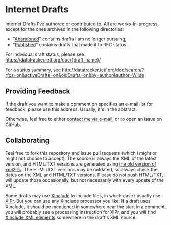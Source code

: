# Internet Drafts

Internet Drafts I've authored or contributed to. All are works-in-progress, except for the ones archived in the following directories:

* "[Abandoned](Abandoned)" contains drafts I am no longer pursuing;
* "[Published](Published)" contains drafts that made it to RFC status.

For individual draft status, please see https://datatracker.ietf.org/doc/{draft_name}/

For a status summary, see http://datatracker.ietf.org/doc/search/?rfcs=on&activeDrafts=on&oldDrafts=on&by=author&author=Wilde


## Providing Feedback

If the draft you want to make a comment on specifies an e-mail list for feedback, please use this address. Usually, it's in the abstract.

Otherwise, feel free to either [contact me via e-mail](mailto:erik.wilde@dret.net), or to open an issue on GitHub.


## Collaborating

Feel free to fork this repository and issue pull requests (which I might or might not choose to accept). The source is always the XML of the latest version, and HTML/TXT versions are generated using [the old version of xml2rfc](http://xml.resource.org/old.html). The HTML/TXT versions may be outdated, so always check the dates on the XML and HTML/TXT versions. Please do not push HTML/TXT, I will update those occasionally, but not necessarily with every update of the XML.

Some drafts may use [XInclude](http://www.w3.org/TR/xinclude/) to include files, in which case I usually use [XIPr](https://github.com/dret/XIPr). But you can use any XInclude processor you like. If a draft uses XInclude, it should be mentioned in somewhere near the start in a comment, you will probably see a processing instruction for XIPr, and you will find [XInclude XML elements](http://www.w3.org/TR/xinclude/#syntax) somewhere in the draft's XML source.

